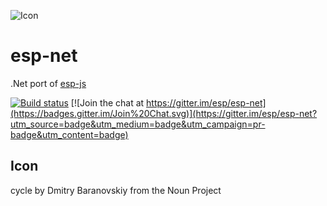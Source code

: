 ![Icon](https://raw.github.com/esp-org/esp-net/master/package_icon.png)


# esp-net
.Net port of [esp-js](https://github.com/esp-org/esp-js)

[![Build status](https://ci.appveyor.com/api/projects/status/2pthpwm3hb36i605/branch/master?svg=true)](https://ci.appveyor.com/project/esp/esp-net/branch/master)
[![Join the chat at https://gitter.im/esp/esp-net](https://badges.gitter.im/Join%20Chat.svg)](https://gitter.im/esp/esp-net?utm_source=badge&utm_medium=badge&utm_campaign=pr-badge&utm_content=badge)

## Icon
cycle by Dmitry Baranovskiy from the Noun Project